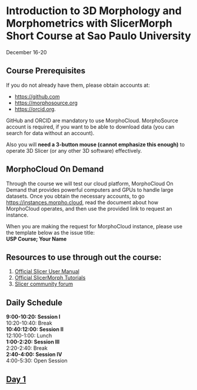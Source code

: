 # Introduction to 3D Morphology and Morphometrics with SlicerMorph Short Course at Sao Paulo University
December 16-20

## Course Prerequisites

If you do not already have them, please obtain accounts at:
* https://github.com
* https://morphosource.org
* https://orcid.org.
  
GitHub and ORCID are mandatory to use MorphoCloud. MorphoSource account is required, if you want to be able to download data (you can search for data without an account). 
  
Also you will **need a 3-button mouse (cannot emphasize this enough)** to operate 3D Slicer (or any other 3D software) effectively. 

## MorphoCloud On Demand
Through the course we will test our cloud platform, MorphoCloud On Demand that provides powerful computers and GPUs to handle large datasets. Once you obtain the necessary accounts, to go https://instances.morpho.cloud, read the document about how MorphoCloud operates, and then use the provided link to request an instance. 

When you are making the request for MorphoCloud instance, please use the template below as the issue title:</br>
**USP Course; Your Name**

## Resources to use through out the course:

1. [Official Slicer User Manual](https://slicer.readthedocs.io/en/latest/)
2. [Official SlicerMorph Tutorials](https://github.com/SlicerMorph/Tutorials/)
3. [Slicer community forum](https://discourse.slicer.org)

## Daily Schedule
**9:00-10:20: Session I**</br>
10:20-10:40: Break</br>
**10:40:12:00: Session II**</br>
12:100-1:00: Lunch</br>
**1:00-2:20: Session III**</br>
2:20-2:40: Break</br>
**2:40-4:00: Session IV**</br>
4:00-5:30: Open Session</br>

## [Day 1](./Day_1.MD) ##
